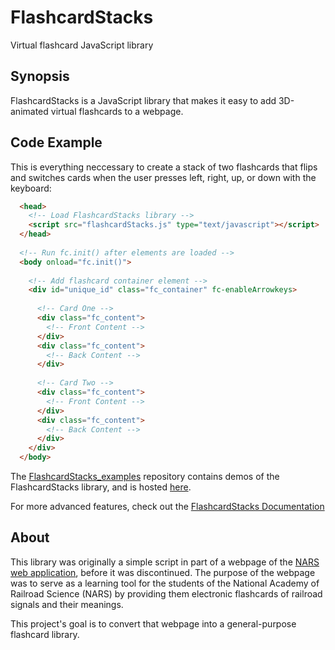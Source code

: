 # FlashcardStacks


Virtual flashcard JavaScript library


## Synopsis

FlashcardStacks is a JavaScript library that makes it easy to add 3D-animated virtual flashcards to a webpage.

## Code Example

This is everything neccessary to create a stack of two flashcards that flips and switches cards when the user presses left, right, up, or down with the keyboard:


```html
  <head>
    <!-- Load FlashcardStacks library -->
    <script src="flashcardStacks.js" type="text/javascript"></script>
  </head>
  
  <!-- Run fc.init() after elements are loaded -->
  <body onload="fc.init()">
  
    <!-- Add flashcard container element -->
    <div id="unique_id" class="fc_container" fc-enableArrowkeys>
    
      <!-- Card One -->
      <div class="fc_content">
        <!-- Front Content -->
      </div>
      <div class="fc_content">
        <!-- Back Content -->
      </div>
      
      <!-- Card Two -->
      <div class="fc_content">
        <!-- Front Content -->
      </div>
      <div class="fc_content">
        <!-- Back Content -->
      </div>
    </div>
  </body>
```

The [FlashcardStacks_examples](https://github.com/Ryan-Rutledge/FlashcardStacks_examples) repository contains demos of the FlashcardStacks library, and is hosted [here](http://ryan-rutledge.github.io/FlashcardStacks_examples/).

For more advanced features, check out the [FlashcardStacks Documentation](https://github.com/Ryan-Rutledge/FlashcardStacks/wiki)

## About

This library was originally a simple script in part of a webpage of the [NARS web application](https://github.com/JGitHubApp/narsapp), before it was discontinued. The purpose of the webpage was to serve as a learning tool for the students of the National Academy of Railroad Science (NARS) by providing them electronic flashcards of railroad signals and their meanings.

This project's goal is to convert that webpage into a general-purpose flashcard library.
